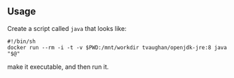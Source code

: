 ## Usage

Create a script called `java` that looks like:

    #!/bin/sh
    docker run --rm -i -t -v $PWD:/mnt/workdir tvaughan/openjdk-jre:8 java "$@"

make it executable, and then run it.
